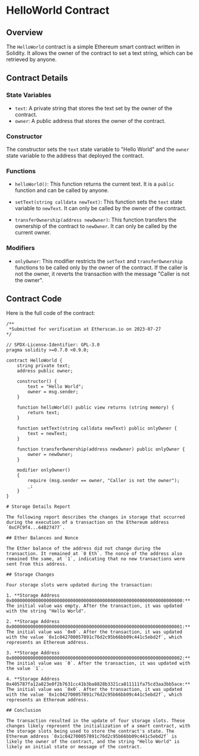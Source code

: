 # HelloWorld Contract

## Overview

The `HelloWorld` contract is a simple Ethereum smart contract written in Solidity. It allows the owner of the contract to set a text string, which can be retrieved by anyone.

## Contract Details

### State Variables

- `text`: A private string that stores the text set by the owner of the contract.
- `owner`: A public address that stores the owner of the contract.

### Constructor

The constructor sets the `text` state variable to "Hello World" and the `owner` state variable to the address that deployed the contract.

### Functions

- `helloWorld()`: This function returns the current text. It is a `public` function and can be called by anyone.

- `setText(string calldata newText)`: This function sets the `text` state variable to `newText`. It can only be called by the owner of the contract.

- `transferOwnership(address newOwner)`: This function transfers the ownership of the contract to `newOwner`. It can only be called by the current owner.

### Modifiers

- `onlyOwner`: This modifier restricts the `setText` and `transferOwnership` functions to be called only by the owner of the contract. If the caller is not the owner, it reverts the transaction with the message "Caller is not the owner".

## Contract Code

Here is the full code of the contract:

```solidity
/**
 *Submitted for verification at Etherscan.io on 2023-07-27
*/

// SPDX-License-Identifier: GPL-3.0
pragma solidity >=0.7.0 <0.9.0;

contract HelloWorld {
    string private text;
    address public owner;

    constructor() {
        text = "Hello World";
        owner = msg.sender;
    }

    function helloWorld() public view returns (string memory) {
        return text;
    }

    function setText(string calldata newText) public onlyOwner {
        text = newText;
    }

    function transferOwnership(address newOwner) public onlyOwner {
        owner = newOwner;
    }

    modifier onlyOwner()
    {
        require (msg.sender == owner, "Caller is not the owner");
        _;
    }
}

# Storage Details Report

The following report describes the changes in storage that occurred during the execution of a transaction on the Ethereum address `0xCFC9f4...64B27477`.

## Ether Balances and Nonce

The Ether balance of the address did not change during the transaction. It remained at `0 Eth`. The nonce of the address also remained the same, at `1`, indicating that no new transactions were sent from this address.

## Storage Changes

Four storage slots were updated during the transaction:

1. **Storage Address 0x0000000000000000000000000000000000000000000000000000000000000000:** The initial value was empty. After the transaction, it was updated with the string "Hello World".

2. **Storage Address 0x0000000000000000000000000000000000000000000000000000000000000001:** The initial value was `0x0`. After the transaction, it was updated with the value `0x1c042700057891c76d2c95b66bb09c441c5ebd2f`, which represents an Ethereum address.

3. **Storage Address 0x0000000000000000000000000000000000000000000000000000000000000002:** The initial value was `0`. After the transaction, it was updated with the value `1`.

4. **Storage Address 0x405787fa12a823e0f2b7631cc41b3ba8828b3321ca811111fa75cd3aa3bb5ace:** The initial value was `0x0`. After the transaction, it was updated with the value `0x1c042700057891c76d2c95b66bb09c441c5ebd2f`, which represents an Ethereum address.

## Conclusion

The transaction resulted in the update of four storage slots. These changes likely represent the initialization of a smart contract, with the storage slots being used to store the contract's state. The Ethereum address `0x1c042700057891c76d2c95b66bb09c441c5ebd2f` is likely the owner of the contract, and the string "Hello World" is likely an initial state or message of the contract.






